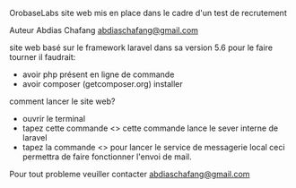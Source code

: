 OrobaseLabs site web mis en place dans le cadre d'un test de recrutement 

Auteur Abdias Chafang abdiaschafang@gmail.com

site web basé sur le framework laravel dans sa version 5.6 pour le faire tourner il faudrait:

- avoir php présent en ligne de commande
- avoir composer (getcomposer.org) installer

comment lancer le site web?

- ouvrir le terminal
- tapez cette commande <<php artisan serve>> cette commande lance le sever interne de laravel
- tapez la commande <<maildev>> pour lancer le service de messagerie local ceci permettra de faire fonctionner l'envoi de mail.

Pour tout probleme veuiller contacter abdiaschafang@gmail.com 
